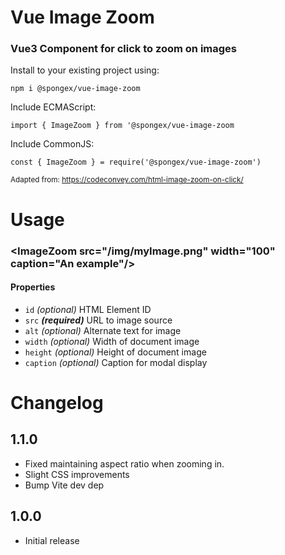 #  Vue Image Zoom

### Vue3 Component for click to zoom on images

Install to your existing project using:
```
npm i @spongex/vue-image-zoom
```

Include ECMAScript:
```
import { ImageZoom } from '@spongex/vue-image-zoom
```

Include CommonJS:
```
const { ImageZoom } = require('@spongex/vue-image-zoom')
```

<sub>Adapted from: <https://codeconvey.com/html-image-zoom-on-click/></sub>

# Usage

### \<ImageZoom src="/img/myImage.png" width="100" caption="An example"/>

#### Properties
- `id` *(optional)* HTML Element ID
- `src` *__(required)__* URL to image source
- `alt` *(optional)* Alternate text for image
- `width` *(optional)* Width of document image
- `height` *(optional)* Height of document image
- `caption` *(optional)* Caption for modal display

# Changelog

## 1.1.0
- Fixed maintaining aspect ratio when zooming in.
- Slight CSS improvements
- Bump Vite dev dep

## 1.0.0
- Initial release

